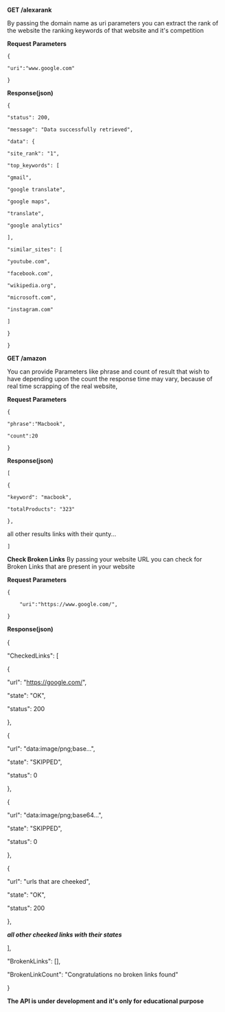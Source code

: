 **GET /alexarank**

By passing the domain name as uri parameters you can extract the rank of the website the ranking keywords of that website and it's competition

**Request Parameters**

    {

    "uri":"www.google.com"

    }

**Response(json)**

    {

    "status": 200,

    "message": "Data successfully retrieved",

    "data": {

    "site_rank": "1",

    "top_keywords": [

    "gmail",

    "google translate",

    "google maps",

    "translate",

    "google analytics"

    ],

    "similar_sites": [

    "youtube.com",

    "facebook.com",

    "wikipedia.org",

    "microsoft.com",

    "instagram.com"

    ]

    }

    }

**GET /amazon**

You can provide Parameters like phrase and count of result that wish to have depending upon the count the response time may vary, because of real time scrapping of the real website,

**Request Parameters**

    {

    "phrase":"Macbook",

    "count":20

    }

**Response(json)**

    [

    {

    "keyword": "macbook",

    "totalProducts": "323"

    },

all other results links with their qunty...

    ]

**Check Broken Links**
By passing your website URL you can check for Broken Links that are present in your website

**Request Parameters**

    {

        "uri":"https://www.google.com/",

    }

**Response(json)**

{

"CheckedLinks": [

{

"url": "https://google.com/",

"state": "OK",

"status": 200

},

{

"url": "data:image/png;base...",

"state": "SKIPPED",

"status": 0

},

{

"url": "data:image/png;base64...",

"state": "SKIPPED",

"status": 0

},

{

"url": "urls that are cheeked",

"state": "OK",

"status": 200

},

**_all other cheeked links with their states_**

],

"BrokenkLinks": [],

"BrokenLinkCount": "Congratulations no broken links found"

}

**The API is under development and it's only for educational purpose**
